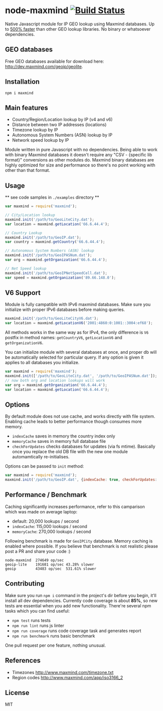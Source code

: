 node-maxmind [![Build Status](https://travis-ci.org/runk/node-maxmind.png)](https://travis-ci.org/runk/node-maxmind)
========

Native Javascript module for IP GEO lookup using Maxmind databases.
Up to [500% faster](https://github.com/runk/node-maxmind#performance--benchmark) than other GEO lookup libraries.
No binary or whatsoever dependencies.

## GEO databases

Free GEO databases available for download here: http://dev.maxmind.com/geoip/geolite.


## Installation

    npm i maxmind


## Main features

 - Country/Region/Location lookup by IP (v4 and v6)
 - Distance between two IP addresses (locations)
 - Timezone lookup by IP
 - Autonomous System Numbers (ASN) lookup by IP
 - Network speed lookup by IP

Module written in pure Javascript with no dependencies. Being able to work with binary Maxmind databases it doesn't
require any "CSV - {specific lib format}" conversions as other modules do. Maxmind binary databases are highly optimized
for size and performance so there's no point working with other than that format.

## Usage

** see code samples in `./examples` directory **


```javascript
var maxmind = require('maxmind');

// City/Location lookup
maxmind.init('/path/to/GeoLiteCity.dat');
var location = maxmind.getLocation('66.6.44.4');

// Country Lookup
maxmind.init('/path/to/GeoIP.dat');
var country = maxmind.getCountry('66.6.44.4');

// Autonomous System Numbers (ASN) lookup
maxmind.init('/path/to/GeoIPASNum.dat');
var org = maxmind.getOrganization('66.6.44.4');

// Net Speed lookup
maxmind.init('/path/to/GeoIPNetSpeedCell.dat');
var speed = maxmind.getOrganization('89.66.148.0');

```

## V6 Support

Module is fully campatible with IPv6 maxmind databases. Make sure you initialize with
proper IPv6 databases before making queries.

```javascript
maxmind.init('/path/to/GeoLiteCityV6.dat');
var location = maxmind.getLocationV6('2001:4860:0:1001::3004:ef68');
```

All methods works in the same way as for IPv4, the only difference is `V6` postfix in method names:
`getCountryV6`, `getLocationV6` and `getOrganizationV6`.

You can initialize module with several databases at once, and proper db will be automatically selected
for particular query. If any option is given it applies to all databases you initialize.

```javascript
var maxmind = require('maxmind');
maxmind.init(['/path/to/GeoLiteCity.dat', '/path/to/GeoIPASNum.dat']);
// now both org and location lookups will work
var org = maxmind.getOrganization('66.6.44.4');
var location = maxmind.getLocation('66.6.44.4');
```

## Options

By default module does not use cache, and works directly with file system. Enabling cache
leads to better performance though consumes more memory.

- `indexCache` saves in memory the country index only
- `memoryCache` saves in memory full database file
- `checkForUpdates` checks databases for updates (via fs mtime). Basically once you replace the old DB file with
  the new one module automamtically re-initialises.

Options can be passed to `init` method:

```javascript
var maxmind = require('maxmind');
maxmind.init('/path/to/GeoIP.dat', {indexCache: true, checkForUpdates: true});
```


## Performance / Benchmark

Caching significantly increases performance, refer to this camparison which was made on average
laptop:

- default: 20,000 lookups / second
- `indexCache`: 115,000 lookups / second
- `memoryCache`: 270,000 lookups / second


Following benchmark is made for `GeoIPCity` database. Memory caching is enabled where possible. If you believe that
benchmark is not realistic please post a PR and share your code :)

```
node-maxmind  274649 op/sec
geoip-lite    191681 op/sec 43.28% slower
geoip         43483 op/sec  531.61% slower
```


## Contributing

Make sure you run `npm i` command in the project's dir before you begin, it'll install all dev dependencies. Currently
code coverage is about **85%**, so new tests are essential when you add new functionality. There're several npm tasks
which you can find useful:

- `npm test` runs tests
- `npm run lint` runs js linter
- `npm run coverage` runs code coverage task and generates report
- `npm run benchmark` runs basic benchmark

One pull request per one feature, nothing unusual.


## References
 - Timezones http://www.maxmind.com/timezone.txt
 - Region codes http://www.maxmind.com/app/iso3166_2


## License

MIT
